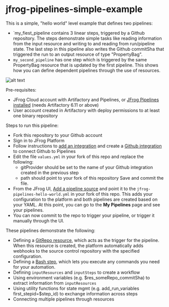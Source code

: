 # jfrog-pipelines-simple-example

This is a simple, "hello world" level example that defines two pipelines:
- `my_fiest_pipeline contains 3 linear steps, triggered by a Github repository. The steps demonstrate simple tasks like reading information from the input resource and writing to and reading from run/pipeline state.  The last step in this pipeline also writes the Github commitSha that triggered the run to an output resource of type "PropertyBag".
- `my_second_pipeline` has one step which is triggered by the same PropertyBag resource that is updated by the first pipeline. This shows how you can define dependent pipelines through the  use  of resources.    

![alt text](https://github.com/jfrog/jfrog-pipelines-simple-example/blob/master/images/hello-world-pipeline-image.png "JFrog Pipelines Hello world")

Pre-requisites:

- JFrog Cloud account with Artifactory and Pipelines, or [JFrog Pipelines installed](https://www.jfrog.com/confluence/display/CICD/Installing+JFrog+Pipelines) (needs Artifactory 6.11 or above)
- User account created in Artifactory with deploy permissions to at least one binary repository  

Steps to run this pipeline:

- Fork this repository to your Github account
- Sign in to JFrog Platform
- Follow instructions to [add an integration](https://www.jfrog.com/confluence/display/CICD/Adding+Integrations) and create a [Github integration](https://www.jfrog.com/confluence/display/CICD/GitHub+Integration) to connect Github to Pipelines
- Edit the file `values.yml` in your fork of this repo and replace the following:
    - gitProvider should be set to the name of your Github integration created in the previous step
    - path should point to your fork of this repository
  Save and commit the file.  
- From the JFrog UI, [Add a pipeline source](https://www.jfrog.com/confluence/display/CICD/Adding+a+Pipeline+Source) and point it to the `jfrog-pipelines-hello-world.yml` in your fork of this repo. This adds your configuration to the platform and both pipelines are created based on your YAML. At this point, you can go to the **My Pipelines** page and see your pipelines.
- You can now commit to the repo to trigger your pipeline, or trigger it manually through the UI.

These pipelines demonstrate the following:

- Defining a [GitRepo resource](https://www.jfrog.com/confluence/display/CICD/GitRepo), which acts as the trigger for the pipeline. When this resource is created, the platform automatically adds webhooks to the source control repository with the specified configuration.
- Defining a [Bash step](https://www.jfrog.com/confluence/display/CICD/Bash), which lets you execute any commands you need for your automation.
- Defining `inputResources` and `inputSteps` to create a workflow
- Using environment variables (e.g. $res_someRepo_commitSha) to extract information from `inputResources`
- Using utility functions for state mgmt (e.g. add_run_variables first_stepid=$step_id) to exchange information across steps
- Connecting multiple pipelines through resources
